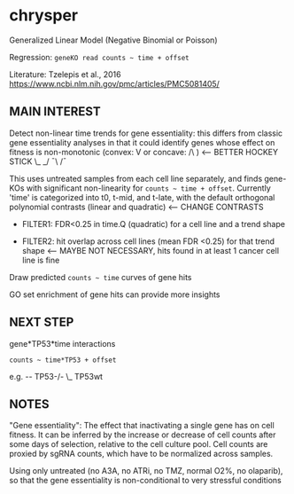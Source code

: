 # chrysper

Generalized Linear Model (Negative Binomial or Poisson)

Regression: 
`geneKO read counts ~ time + offset`

Literature: Tzelepis et al., 2016 https://www.ncbi.nlm.nih.gov/pmc/articles/PMC5081405/


MAIN INTEREST
-------------

Detect non-linear time trends for gene essentiality: this differs from classic gene essentiality analyses in that it could identify genes whose effect on fitness is non-monotonic (convex: V or concave: /\ ) <-- BETTER HOCKEY STICK \\_  \_/  ¯\  /¯

This uses untreated samples from each cell line separately, and finds gene-KOs with significant non-linearity for `counts ~ time + offset`. Currently 'time' is categorized into t0, t-mid, and t-late, with the default orthogonal polynomial contrasts (linear and quadratic) <-- CHANGE CONTRASTS

- FILTER1: FDR<0.25 in time.Q (quadratic) for a cell line and a trend shape

- FILTER2: hit overlap across cell lines (mean FDR <0.25) for that trend shape <-- MAYBE NOT NECESSARY, hits found in at least 1 cancer cell line is fine

Draw predicted `counts ~ time` curves of gene hits

GO set enrichment of gene hits can provide more insights


NEXT STEP
---------

gene\*TP53\*time interactions

`counts ~ time*TP53 + offset`

e.g. 
-- TP53-/-
\\_ TP53wt


NOTES
-----

"Gene essentiality": The effect that inactivating a single gene has on cell fitness. It can be inferred by the increase or decrease of cell counts after some days of selection, relative to the cell culture pool. Cell counts are proxied by sgRNA counts, which have to be normalized across samples.

Using only untreated (no A3A, no ATRi, no TMZ, normal O2%, no olaparib), so that the gene essentiality is non-conditional to very stressful conditions
